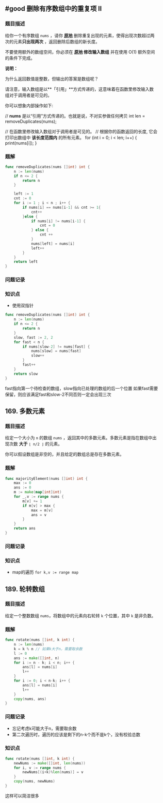## #good 删除有序数组中的重复项 II

### 题目描述

给你一个有序数组 `nums` ，请你 **[原地](http://baike.baidu.com/item/%E5%8E%9F%E5%9C%B0%E7%AE%97%E6%B3%95)** 删除重复出现的元素，使得出现次数超过两次的元素**只出现两次** ，返回删除后数组的新长度。

不要使用额外的数组空间，你必须在 **[原地](https://baike.baidu.com/item/%E5%8E%9F%E5%9C%B0%E7%AE%97%E6%B3%95) 修改输入数组** 并在使用 O(1) 额外空间的条件下完成。

**说明：**

为什么返回数值是整数，但输出的答案是数组呢？

请注意，输入数组是以**「引用」**方式传递的，这意味着在函数里修改输入数组对于调用者是可见的。

你可以想象内部操作如下:

// **nums** 是以“引用”方式传递的。也就是说，不对实参做任何拷贝
int len = removeDuplicates(nums);

// 在函数里修改输入数组对于调用者是可见的。
// 根据你的函数返回的长度, 它会打印出数组中 **该长度范围内** 的所有元素。
for (int i = 0; i < len; i++) {
    print(nums[i]);
}

### 题解

```go
func removeDuplicates(nums []int) int {
	n := len(nums)
	if n <= 2 {
		return n
	}

	left := 1
	cnt := 0
	for i := 1 ; i < n ; i++ {
		if nums[i] == nums[i-1] && cnt >= 1{
			cnt++
		}else {
			if nums[i] != nums[i-1] {
				cnt = 0
			} else {
				cnt ++
			}
			nums[left] = nums[i]
			left++
		}
	}
	return left
}
```

### 问题记录

### 知识点

- 使用双指针
```go
func removeDuplicates(nums []int) int {
    n := len(nums)
    if n <= 2 {
        return n
    }
    slow, fast := 2, 2
    for fast < n {
        if nums[slow-2] != nums[fast] {
            nums[slow] = nums[fast]
            slow++
        }
        fast++
    }
    return slow
}
```
fast指向第一个待检查的数组，slow指向已处理的数组的后一个位置
如果fast需要保留，则应该满足fast和slow-2不同否则一定会出现三次

## 169. 多数元素

### 题目描述

给定一个大小为 `n` 的数组 `nums` ，返回其中的多数元素。多数元素是指在数组中出现次数 **大于** `⌊ n/2 ⌋` 的元素。

你可以假设数组是非空的，并且给定的数组总是存在多数元素。
### 题解

```go
func majorityElement(nums []int) int {
	max := 0
	ans := 0
	m := make(map[int]int)
	for _,v := range nums {
		m[v] += 1
		if m[v] > max {
			max = m[v]
			ans = v
		}
	}
	return ans
}
```

### 问题记录

### 知识点

- map的遍历 `for k,v := range map`

## 189. 轮转数组

### 题目描述

给定一个整数数组 `nums`，将数组中的元素向右轮转 `k` 个位置，其中 `k` 是非负数。
### 题解

```go
func rotate(nums []int, k int) {
	n := len(nums)
	k = k % n // 如果k大于n，需要取余数
	l := 0
	ans := make([]int, n)
	for i := n - k; i < n; i++ {
		ans[l] = nums[i]
		l++
	}
	for i := 0; i < n-k; i++ {
		ans[l] = nums[i]
		l++
	}
	copy(nums, ans)
}

```

### 问题记录

- 忘记考虑k可能大于n，需要取余数
- 第二次遍历时，遍历的应该是剩下的n-k个而不是k个，没有校验总数

### 知识点

```go
func rotate(nums []int, k int) {
    newNums := make([]int, len(nums))
    for i, v := range nums {
        newNums[(i+k)%len(nums)] = v
    }
    copy(nums, newNums)
}
```

这样可以简洁很多
